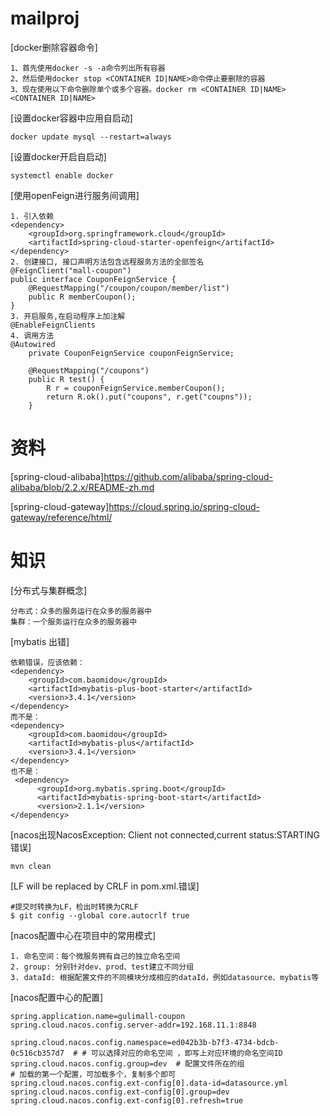 # mailproj
[docker删除容器命令]
```text
1、首先使用docker -s -a命令列出所有容器
2、然后使用docker stop <CONTAINER ID|NAME>命令停止要删除的容器
3、现在使用以下命令删除单个或多个容器。docker rm <CONTAINER ID|NAME> <CONTAINER ID|NAME>
```
[设置docker容器中应用自启动]
```text
docker update mysql --restart=always
```
[设置docker开启自启动]
```text
systemctl enable docker
```
[使用openFeign进行服务间调用]
```text
1. 引入依赖
<dependency>
    <groupId>org.springframework.cloud</groupId>
    <artifactId>spring-cloud-starter-openfeign</artifactId>
</dependency>
2. 创建接口, 接口声明方法包含远程服务方法的全部签名
@FeignClient("mall-coupon")
public interface CouponFeignService {
    @RequestMapping("/coupon/coupon/member/list")
    public R memberCoupon();
}
3. 开启服务,在启动程序上加注解
@EnableFeignClients
4. 调用方法
@Autowired
    private CouponFeignService couponFeignService;

    @RequestMapping("/coupons")
    public R test() {
        R r = couponFeignService.memberCoupon();
        return R.ok().put("coupons", r.get("coupns"));
    }
```
# 资料
[spring-cloud-alibaba]https://github.com/alibaba/spring-cloud-alibaba/blob/2.2.x/README-zh.md

[spring-cloud-gateway]https://cloud.spring.io/spring-cloud-gateway/reference/html/

# 知识
[分布式与集群概念]
```text
分布式：众多的服务运行在众多的服务器中
集群：一个服务运行在众多的服务器中
```
[mybatis 出错]
```text
依赖错误，应该依赖：
<dependency>
    <groupId>com.baomidou</groupId>
    <artifactId>mybatis-plus-boot-starter</artifactId>
    <version>3.4.1</version>
</dependency>
而不是：
<dependency>
    <groupId>com.baomidou</groupId>
    <artifactId>mybatis-plus</artifactId>
    <version>3.4.1</version>
</dependency>
也不是：
 <dependency>
      <groupId>org.mybatis.spring.boot</groupId>
      <artifactId>mybatis-spring-boot-start</artifactId>
      <version>2.1.1</version>
</dependency>
```
[nacos出现NacosException: Client not connected,current status:STARTING错误]
```text
mvn clean
```
[LF will be replaced by CRLF in pom.xml.错误]
```text
#提交时转换为LF，检出时转换为CRLF
$ git config --global core.autocrlf true
```
[nacos配置中心在项目中的常用模式]
```text
1. 命名空间：每个微服务拥有自己的独立命名空间
2. group: 分别针对dev、prod、test建立不同分组
3. dataId: 根据配置文件的不同模块分成相应的dataId，例如datasource、mybatis等
```
[nacos配置中心的配置]
```text
spring.application.name=gulimall-coupon
spring.cloud.nacos.config.server-addr=192.168.11.1:8848

spring.cloud.nacos.config.namespace=ed042b3b-b7f3-4734-bdcb-0c516cb357d7  # # 可以选择对应的命名空间 ，即写上对应环境的命名空间ID
spring.cloud.nacos.config.group=dev  # 配置文件所在的组
# 加载的第一个配置，可加载多个，复制多个即可
spring.cloud.nacos.config.ext-config[0].data-id=datasource.yml
spring.cloud.nacos.config.ext-config[0].group=dev
spring.cloud.nacos.config.ext-config[0].refresh=true

```